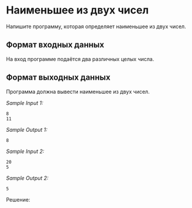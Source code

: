 # Наименьшее из двух чисел

Напишите программу, которая определяет наименьшее из двух чисел.

## Формат входных данных
На вход программе подаётся два различных целых числа.

## Формат выходных данных
Программа должна вывести наименьшее из двух чисел.

*Sample Input 1:*
```
8
11
```

*Sample Output 1:*
```
8
```

*Sample Input 2:*
```
20
5
```

*Sample Output 2:*
```
5
```

Решение:
```python

```
